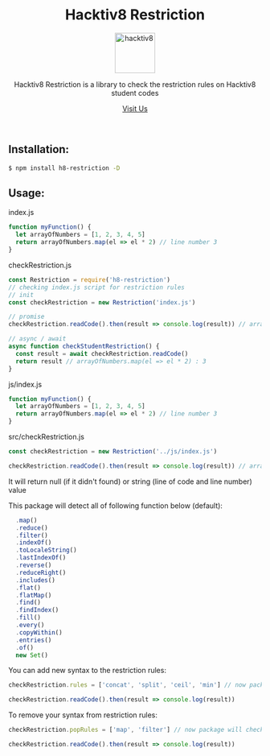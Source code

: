 <div align="center">
<h1>Hacktiv8 Restriction</h1>

<a href="https://hacktiv8.com/">
  <img
    height="80"
    width="80"
    alt="hacktiv8"
    src="https://i2.wp.com/d3g5ywftkpzr0e.cloudfront.net/wp-content/uploads/2020/01/16161919/hacktiv8.png?fit=300%2C300&ssl=1"
  />
</a>

<p>Hacktiv8 Restriction is a library to check the restriction rules on Hacktiv8 student codes</p>

[Visit Us](https://hacktiv8.com/)

<br />
</div>

## Installation:

```bash
$ npm install h8-restriction -D
```

## Usage:

index.js

```js
function myFunction() {
  let arrayOfNumbers = [1, 2, 3, 4, 5]
  return arrayOfNumbers.map(el => el * 2) // line number 3
}
```

checkRestriction.js

```js
const Restriction = require('h8-restriction')
// checking index.js script for restriction rules
// init
const checkRestriction = new Restriction('index.js')

// promise
checkRestriction.readCode().then(result => console.log(result)) // arrayOfNumbers.map(el => el * 2) : 3

// async / await
async function checkStudentRestriction() {
  const result = await checkRestriction.readCode()
  return result // arrayOfNumbers.map(el => el * 2) : 3
}
```

js/index.js

```js
function myFunction() {
  let arrayOfNumbers = [1, 2, 3, 4, 5]
  return arrayOfNumbers.map(el => el * 2) // line number 3
}
```

src/checkRestriction.js

```js
const checkRestriction = new Restriction('../js/index.js')

checkRestriction.readCode().then(result => console.log(result)) // arrayOfNumbers.map(el => el * 2) : 3
```

It will return null (if it didn't found) or string (line of code and line number) value

This package will detect all of following function below (default):

```js
  .map()
  .reduce()
  .filter()
  .indexOf()
  .toLocaleString()
  .lastIndexOf()
  .reverse()
  .reduceRight()
  .includes()
  .flat()
  .flatMap()
  .find()
  .findIndex()
  .fill()
  .every()
  .copyWithin()
  .entries()
  .of()
  new Set()

```

You can add new syntax to the restriction rules:

```js
checkRestriction.rules = ['concat', 'split', 'ceil', 'min'] // now package will check the concat and split syntax too

checkRestriction.readCode().then(result => console.log(result))
```

To remove your syntax from restriction rules:

```js
checkRestriction.popRules = ['map', 'filter'] // now package will check the concat and split syntax too

checkRestriction.readCode().then(result => console.log(result))
```
